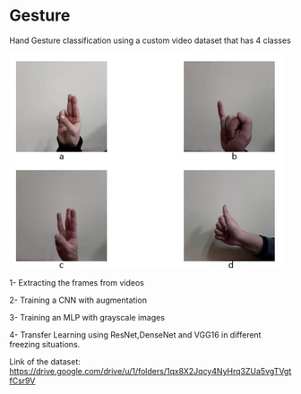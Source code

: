 # Gesture
Hand Gesture classification using a custom video dataset that has 4 classes

![alt text](https://github.com/matinhs/Gesture/blob/main/Screenshot%202023-01-19%20193524.jpg)


1- Extracting the frames from videos

2- Training a CNN with augmentation 

3- Training an MLP with grayscale images

4- Transfer Learning using ResNet,DenseNet and VGG16 in different freezing situations.

Link of the dataset: https://drive.google.com/drive/u/1/folders/1qx8X2Jqcy4NyHrq3ZUa5vgTVgtfCsr9V
